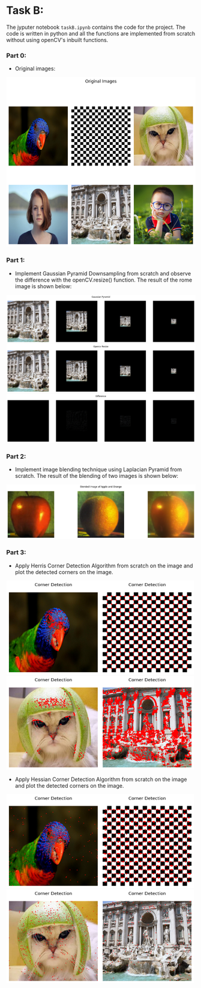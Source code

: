# Task B:
The jyputer notebook `taskB.ipynb` contains the code for the project. The code is written in python and all the functions are implemented from scratch without using openCV's inbuilt functions.

### Part 0:
- Original images:

![alt text](results/original.png)

### Part 1:
- Implement Gaussian Pyramid Downsampling from scratch and observe the difference with the openCV.resize() function. The result of the rome image is shown below:

![alt text](results/gauss.png)
![alt text](results/opencv.png)
![alt text](results/diff.png)

### Part 2:
- Implement image blending technique using Laplacian Pyramid from scratch. The result of the blending of two images is shown below:

![alt text](results/blend.png)


### Part 3:
- Apply Herris Corner Detection Algorithm from scratch on the image and plot the detected corners on the image.


<img src="results/harris/parrot.png" alt="Image description" width="250" height="250"><img src="results/harris/chess.png" alt="Image description" width="250" height="250"><img src="results/harris/cat.png" alt="Image description" width="250" height="250"><img src="results/harris/rome.png" alt="Image description" width="250" height="250">

- Apply Hessian Corner Detection Algorithm from scratch on the image and plot the detected corners on the image.


<img src="results/hessian/parrot.png" alt="Image description" width="250" height="250"><img src="results/hessian/chess.png" alt="Image description" width="250" height="250"><img src="results/hessian/cat.png" alt="Image description" width="250" height="250"><img src="results/hessian/rome.png" alt="Image description" width="250" height="250">
